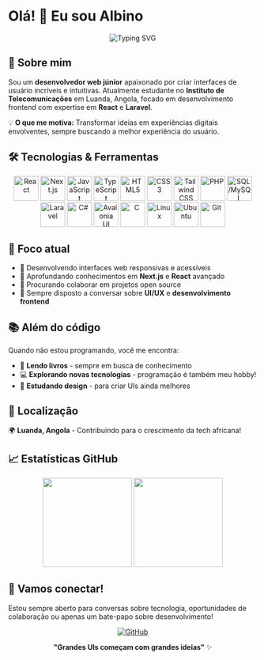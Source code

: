 # Olá! 👋 Eu sou Albino

<div align="center">
  <img src="https://readme-typing-svg.herokuapp.com?font=Fira+Code&pause=1000&color=2196F3&center=true&vCenter=true&width=435&lines=Desenvolvedor+Frontend;Estudante+de+Telecomunica%C3%A7%C3%B5es;Apaixonado+por+UIs+e+Experi%C3%AAncia+do+Usu%C3%A1rio;De+Angola%2C+Luanda" alt="Typing SVG" />
</div>

## 🚀 Sobre mim

Sou um **desenvolvedor web júnior** apaixonado por criar interfaces de usuário incríveis e intuitivas. Atualmente estudante no **Instituto de Telecomunicações** em Luanda, Angola, focado em desenvolvimento frontend com expertise em **React** e **Laravel**.

💡 **O que me motiva:** Transformar ideias em experiências digitais envolventes, sempre buscando a melhor experiência do usuário.

## 🛠️ Tecnologias & Ferramentas

<div align="center">
  <!-- Frontend -->
  <img src="https://cdn.jsdelivr.net/gh/devicons/devicon/icons/react/react-original.svg" alt="React" width="50" height="50"/>
  <img src="https://cdn.jsdelivr.net/gh/devicons/devicon/icons/nextjs/nextjs-original.svg" alt="Next.js" width="50" height="50"/>
  <img src="https://cdn.jsdelivr.net/gh/devicons/devicon/icons/javascript/javascript-original.svg" alt="JavaScript" width="50" height="50"/>
  <img src="https://cdn.jsdelivr.net/gh/devicons/devicon/icons/typescript/typescript-original.svg" alt="TypeScript" width="50" height="50"/>
  <img src="https://cdn.jsdelivr.net/gh/devicons/devicon/icons/html5/html5-original.svg" alt="HTML5" width="50" height="50"/>
  <img src="https://cdn.jsdelivr.net/gh/devicons/devicon/icons/css3/css3-original.svg" alt="CSS3" width="50" height="50"/>
  <img src="https://www.vectorlogo.zone/logos/tailwindcss/tailwindcss-icon.svg" alt="Tailwind CSS" width="50" height="50"/>
  <!-- Backend -->
  <img src="https://cdn.jsdelivr.net/gh/devicons/devicon/icons/php/php-original.svg" alt="PHP" width="50" height="50"/>
  <img src="https://cdn.jsdelivr.net/gh/devicons/devicon/icons/mysql/mysql-original.svg" alt="SQL/MySQL" width="50" height="50"/>
  <!-- Laravel PNG for better compatibility -->
  <img src="https://raw.githubusercontent.com/laravel/art/master/logo-lockup.png" alt="Laravel" width="50" height="50"/>
  <!-- Desktop -->
  <img src="https://cdn.jsdelivr.net/gh/devicons/devicon/icons/csharp/csharp-original.svg" alt="C#" width="50" height="50"/>
  <!-- Avalonia color official -->
  <img src="https://avatars.githubusercontent.com/u/16401858?s=200&v=4" alt="Avalonia UI" width="50" height="50"/>
  <img src="https://cdn.jsdelivr.net/gh/devicons/devicon/icons/c/c-original.svg" alt="C" width="50" height="50"/>
  <!-- Sistemas e versionamento -->
  <img src="https://cdn.jsdelivr.net/gh/devicons/devicon/icons/linux/linux-original.svg" alt="Linux" width="50" height="50"/>
  <!-- Ubuntu colorido -->
  <img src="https://assets.ubuntu.com/v1/29985a98-ubuntu-logo32.png" alt="Ubuntu" width="50" height="50"/>
  <img src="https://cdn.jsdelivr.net/gh/devicons/devicon/icons/git/git-original.svg" alt="Git" width="50" height="50"/>
</div>

## 🎯 Foco atual

- 🔭 Desenvolvendo interfaces web responsivas e acessíveis
- 🌱 Aprofundando conhecimentos em **Next.js** e **React** avançado
- 👯 Procurando colaborar em projetos open source
- 💬 Sempre disposto a conversar sobre **UI/UX** e **desenvolvimento frontend**

## 📚 Além do código

Quando não estou programando, você me encontra:
- 📖 **Lendo livros** - sempre em busca de conhecimento
- 💻 **Explorando novas tecnologias** - programação é também meu hobby!
- 🎨 **Estudando design** - para criar UIs ainda melhores

## 📍 Localização

🌍 **Luanda, Angola** - Contribuindo para o crescimento da tech africana!

## 📈 Estatísticas GitHub

<div align="center">
  <img height="180em" src="https://github-readme-stats.vercel.app/api?username=Albinopedro&show_icons=true&theme=react&include_all_commits=true&count_private=true"/>
  <img height="180em" src="https://github-readme-stats.vercel.app/api/top-langs/?username=Albinopedro&layout=compact&langs_count=7&theme=react"/>
</div>

## 🤝 Vamos conectar!

Estou sempre aberto para conversas sobre tecnologia, oportunidades de colaboração ou apenas um bate-papo sobre desenvolvimento!

<div align="center">
  
[![GitHub](https://img.shields.io/badge/GitHub-100000?style=for-the-badge&logo=github&logoColor=white)](https://github.com/Albinopedro)

**"Grandes UIs começam com grandes ideias"** ✨

</div>
